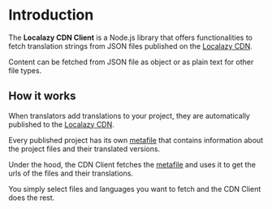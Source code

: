 # Introduction

The **Localazy CDN Client** is a Node.js library that offers functionalities to fetch translation strings from JSON files published on
the [Localazy CDN](https://localazy.com/docs/cdn/cdn-introduction).

Content can be fetched from JSON file as object or as plain text for other file types.

## How it works

<zoom-img src="/localazy-cdn-client.svg" alt="Localazy CDN Client" />

When translators add translations to your project, they are automatically published to the [Localazy CDN](https://localazy.com/docs/cdn/cdn-introduction).

Every published project has its own [metafile](metafile.md) that contains information about the project files and their translated versions.

Under the hood, the CDN Client fetches the [metafile](metafile.md) and uses it to get the urls of the files and their translations.

You simply select files and languages you want to fetch and the CDN Client does the rest.
